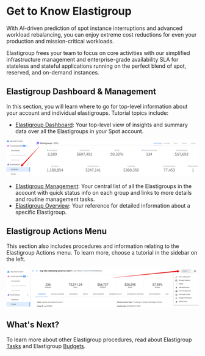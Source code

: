 # Get to Know Elastigroup

With AI-driven prediction of spot instance interruptions and advanced workload rebalancing, you can enjoy extreme cost reductions for even your production and mission-critical workloads.

Elastigroup frees your team to focus on core activities with our simplified infrastructure management and enterprise-grade availability SLA for stateless and stateful applications running on the perfect blend of spot, reserved, and on-demand instances.

## Elastigroup Dashboard & Management

In this section, you will learn where to go for top-level information about your account and individual elastigroups. Tutorial topics include:
- [Elastigroup Dashboard](elastigroup/tutorials/elastigroup-actions-menu/elastigroup-dashboard): Your top-level view of insights and summary data over all the Elastigroups in your Spot account.

<img src="/elastigroup/_media/tutorials-getting-to-know-00.png" />

- [Elastigroup Management](elastigroup/tutorials/elastigroup-actions-menu/elastigroup-management): Your central list of all the Elastigroups in the account with quick status info on each group and links to more details and routine management tasks.
- [Elastigroup Overview](elastigroup/tutorials/elastigroup-actions-menu/elastigroup-overview): Your reference for detailed information about a specific Elastigroup.

## Elastigroup Actions Menu

This section also includes procedures and information relating to the Elastigroup Actions menu. To learn more, choose a tutorial in the sidebar on the left.

<img src="/elastigroup/_media/tutorials-getting-to-know-01.png" />

## What's Next?

To learn more about other Elastigroup procedures, read about Elastigroup [Tasks](elastigroup/tutorials/elastigroup-tasks/) and Elastigroup [Budgets](elastigroup/tutorials/elastigroup-budgets/).

